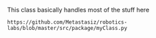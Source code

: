 This class basically handles most of the stuff here

`https://github.com/Metastasiz/robotics-labs/blob/master/src/package/myClass.py`
